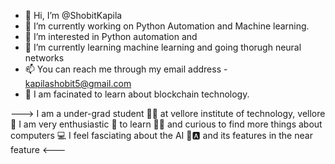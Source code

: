 - 👋 Hi, I’m @ShobitKapila
- 🔭 I’m currently working on Python Automation and Machine learning.
- 👀 I’m interested in Python automation and
- 🌱 I’m currently learning machine learning and going thorugh neural networks
- 📫 You can reach me through my email address - kapilashobit5@gmail.com
- 🌱 I am facinated to learn about blockchain technology.

<!---
ShobitKapila/ShobitKapila is a ✨ special ✨ repository because its `README.md` (this file) appears on your GitHub profile.
You can click the Preview link to take a look at your changes.
--->

---> I am a under-grad student 🧑‍🎓 at vellore institute of technology, vellore 🏫 
     I am very enthusiastic 💭 to learn 🧑‍💻 and curious to find more things about computers 💻
     I feel fasciating about the AI 👀🅰️ and its features in the near feature <---
     
     
     
     
     
